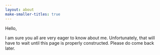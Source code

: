 ```yaml
---
layout: about
make-smaller-titles: true
---
```

Hello,

I am sure you all are very eager to know about me. Unfortunately, that will have to wait until this page is properly constructed. Please do come back later. 


